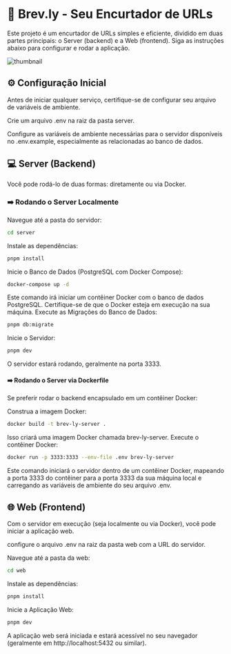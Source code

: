 # 🚀 Brev.ly - Seu Encurtador de URLs

Este projeto é um encurtador de URLs simples e eficiente, dividido em duas partes principais: o Server (backend) e a Web (frontend). Siga as instruções abaixo para configurar e rodar a aplicação.

![thumbnail](thumbnail.png)

## ⚙️ Configuração Inicial
Antes de iniciar qualquer serviço, certifique-se de configurar seu arquivo de variáveis de ambiente.

Crie um arquivo .env na raiz da pasta server.

Configure as variáveis de ambiente necessárias para o servidor disponíveis no .env.example, especialmente as relacionadas ao banco de dados.

## 💻 Server (Backend)
Você pode rodá-lo de duas formas: diretamente ou via Docker.

### ➡️ Rodando o Server Localmente
Navegue até a pasta do servidor:

```bash
cd server
```

Instale as dependências:
```bash
pnpm install
```

Inicie o Banco de Dados (PostgreSQL com Docker Compose):
```bash
docker-compose up -d
```

Este comando irá iniciar um contêiner Docker com o banco de dados PostgreSQL. Certifique-se de que o Docker esteja em execução na sua máquina.
Execute as Migrações do Banco de Dados:
```bash
pnpm db:migrate
```

Inicie o Servidor:

```bash
pnpm dev
```

O servidor estará rodando, geralmente na porta 3333.

#### ➡️ Rodando o Server via Dockerfile
Se preferir rodar o backend encapsulado em um contêiner Docker:

Construa a imagem Docker:
```bash
docker build -t brev-ly-server .
```

Isso criará uma imagem Docker chamada brev-ly-server.
Execute o contêiner Docker:
```bash
docker run -p 3333:3333 --env-file .env brev-ly-server
```

Este comando iniciará o servidor dentro de um contêiner Docker, mapeando a porta 3333 do contêiner para a porta 3333 da sua máquina local e carregando as variáveis de ambiente do seu arquivo .env.

## 🌐 Web (Frontend)
Com o servidor em execução (seja localmente ou via Docker), você pode iniciar a aplicação web.

configure o arquivo .env na raiz da pasta web com a URL do servidor.

Navegue até a pasta da web:
```bash
cd web
```

Instale as dependências:

```bash
pnpm install
```

Inicie a Aplicação Web:

```bash 
pnpm dev
```

A aplicação web será iniciada e estará acessível no seu navegador (geralmente em http://localhost:5432 ou similar).